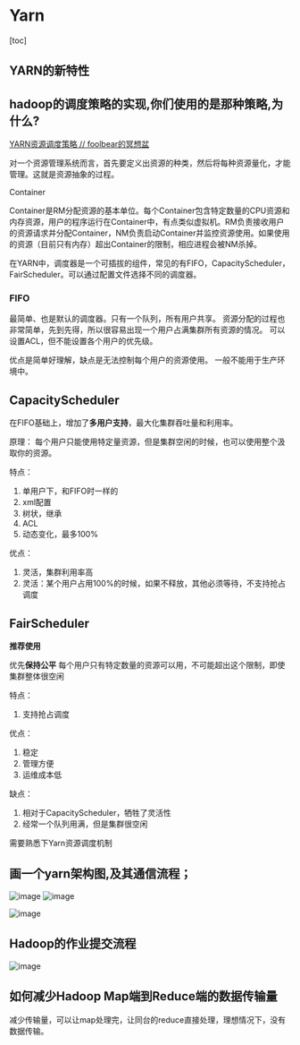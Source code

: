 # Yarn

[toc]

## YARN的新特性

## hadoop的调度策略的实现,你们使用的是那种策略,为什么?

[YARN资源调度策略 // foolbear的冥想盆](http://jxy.me/2015/04/30/yarn-resource-scheduler/)

对一个资源管理系统而言，首先要定义出资源的种类，然后将每种资源量化，才能管理。这就是资源抽象的过程。

Container

Container是RM分配资源的基本单位。每个Container包含特定数量的CPU资源和内存资源，用户的程序运行在Container中，有点类似虚拟机。RM负责接收用户的资源请求并分配Container，NM负责启动Container并监控资源使用。如果使用的资源（目前只有内存）超出Container的限制，相应进程会被NM杀掉。

在YARN中，调度器是一个可插拔的组件，常见的有FIFO，CapacityScheduler，FairScheduler。可以通过配置文件选择不同的调度器。

### FIFO

最简单、也是默认的调度器。只有一个队列，所有用户共享。
资源分配的过程也非常简单，先到先得，所以很容易出现一个用户占满集群所有资源的情况。
可以设置ACL，但不能设置各个用户的优先级。

优点是简单好理解，缺点是无法控制每个用户的资源使用。
一般不能用于生产环境中。

## CapacityScheduler

在FIFO基础上，增加了**多用户支持**，最大化集群吞吐量和利用率。 

原理： 每个用户只能使用特定量资源，但是集群空闲的时候，也可以使用整个汲取你的资源。

特点：

1. 单用户下，和FIFO时一样的
2. xml配置
3. 树状，继承
4. ACL
5. 动态变化，最多100%



优点：

1. 灵活，集群利用率高
2. 灵活：某个用户占用100%的时候，如果不释放，其他必须等待，不支持抢占调度



## FairScheduler

**推荐使用**

优先**保持公平** 每个用户只有特定数量的资源可以用，不可能超出这个限制，即使集群整体很空闲

特点：

1. 支持抢占调度



优点：

1. 稳定
2. 管理方便
3. 运维成本低



缺点：

1. 相对于CapacityScheduler，牺牲了灵活性
2. 经常一个队列用满，但是集群很空闲



需要熟悉下Yarn资源调度机制

## 画一个yarn架构图,及其通信流程；

![image](https://static.lovedata.net/jpg/2018/7/4/33789bff3b6481fa26da13c743d815c7.jpg-wm)
![image](https://static.lovedata.net/jpg/2018/7/4/50b9c520a08ac25c70008cf1fb620ed9.jpg-wm)

![image](https://static.lovedata.net/jpg/2018/7/4/5ad787782060aa4e9310f186b2cedbf8.jpg-wm)

## Hadoop的作业提交流程

![image](https://static.lovedata.net/jpg/2018/7/4/5ad787782060aa4e9310f186b2cedbf8.jpg-wm)


## 如何减少Hadoop Map端到Reduce端的数据传输量

减少传输量，可以让map处理完，让同台的reduce直接处理，理想情况下，没有数据传输。